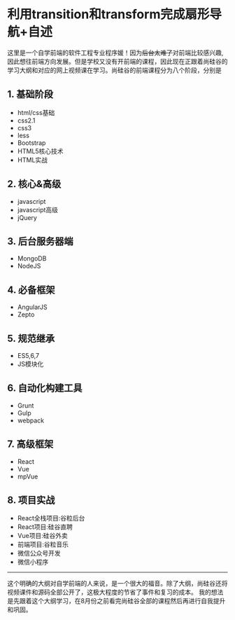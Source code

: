# 利用transition和transform完成扇形导航+自述
这里是一个自学前端的软件工程专业程序媛！因为~~后台太难了~~对前端比较感兴趣,因此想往前端方向发展。但是学校又没有开前端的课程，因此现在正跟着尚硅谷的学习大纲和对应的网上视频课在学习。尚硅谷的前端课程分为八个阶段，分别是
## 1. 基础阶段
+ html/css基础
+ css2.1
+ css3
+ less
+ Bootstrap
+ HTML5核心技术
+ HTML实战
## 2. 核心&高级
+ javascript
+ javascript高级
+ jQuery
## 3. 后台服务器端
+ MongoDB
+ NodeJS
## 4. 必备框架
+ AngularJS
+ Zepto
## 5. 规范继承
+ ES5,6,7
+ JS模块化
## 6. 自动化构建工具
+ Grunt
+ Gulp
+ webpack
## 7. 高级框架
+ React
+ Vue
+ mpVue
## 8. 项目实战
+ React全栈项目:谷粒后台
+ React项目:硅谷直聘
+ Vue项目:硅谷外卖
+ 前端项目:谷粒音乐
+ 微信公众号开发
+ 微信小程序
---
这个明确的大纲对自学前端的人来说，是一个很大的福音。除了大纲，尚硅谷还将视频课件和源码全部公开了，这极大程度的节省了事件和复习的成本。
我的想法是先跟着这个大纲学习，在8月份之前看完尚硅谷全部的课程然后再进行自我提升和巩固。
